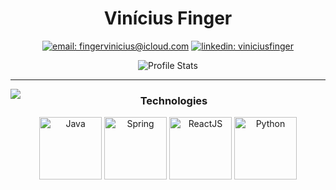 <div align="center">

# Vinícius Finger

[![email: fingervinicius@icloud.com](https://img.shields.io/static/v1?label=Email&message=%20&color=8B89CC&labelColor=8B89CC&logoColor=FFF&style=for-the-badge&logo=protonmail)](mailto:fingervinicius@icloud.com)
[![linkedin: viniciusfinger](https://img.shields.io/static/v1?label=Linkedin&message=%20&color=0077B5&labelColor=0077B5&logoColor=FFF&style=for-the-badge&logo=linkedin)](https://linkedin.com/in/viniciusfinger/)

![Profile Stats](https://github-readme-stats.vercel.app/api?username=viniciusfinger&show_icons=true)

</div>

---

<!-- ## 💻 Programming -->

<img src="https://github-readme-stats.vercel.app/api/top-langs/?username=viniciusfinger&hide_border=true&langs_count=15&hide=jupyter%20notebook,html,c%2B%2B,php,shell&title_color=000" align="left">

<div align="center">

### Technologies

<img src="https://lh3.googleusercontent.com/proxy/HFTUKuY1nM21kLgHXJzuSMvzEsgAX8oy89bqE7cYmq8Ayv4P9_rR6XsuS4impZFc3XOJT9OEhXywFv7v2jxzUA9mIUUqYDuhEkxjDNxy84WFxdBmACg" width="100" alt="Java">
<img src="https://img.icons8.com/color/452/spring-logo.png" width="100" alt="Spring">
<img src="https://external-content.duckduckgo.com/iu/?u=https%3A%2F%2Fvideo-react.js.org%2Fassets%2Flogo.png&f=1&nofb=1" width="100" alt="ReactJS">
<img src="https://cdn.freebiesupply.com/logos/large/2x/python-5-logo-png-transparent.png" width="100" alt="Python">
</div>
